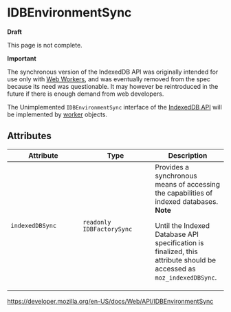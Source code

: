 IDBEnvironmentSync
==================

**Draft**

This page is not complete.

**Important**

The synchronous version of the IndexedDB API was originally intended for use only with [Web Workers](web_workers_api/using_web_workers), and was eventually removed from the spec because its need was questionable. It may however be reintroduced in the future if there is enough demand from web developers.

The <span class="notecard inline warning">Unimplemented</span> `IDBEnvironmentSync` interface of the [IndexedDB API](indexeddb_api) will be implemented by [worker](worker) objects.

Attributes
----------

<table><colgroup><col style="width: 33%" /><col style="width: 33%" /><col style="width: 33%" /></colgroup><thead><tr class="header"><th>Attribute</th><th>Type</th><th>Description</th></tr></thead><tbody><tr class="odd"><td><code>indexedDBSync</code></td><td><code>readonly IDBFactorySync</code></td><td>Provides a synchronous means of accessing the capabilities of indexed databases.<div class="notecard note"><strong>Note</strong><p>Until the Indexed Database API specification is finalized, this attribute should be accessed as <code>moz_indexedDBSync</code>.</p></div></td></tr></tbody></table>

<a href="https://developer.mozilla.org/en-US/docs/Web/API/IDBEnvironmentSync" class="_attribution-link">https://developer.mozilla.org/en-US/docs/Web/API/IDBEnvironmentSync</a>
